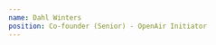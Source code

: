 ```yaml
---
name: Dahl Winters
position: Co-founder (Senior) - OpenAir Initiator
---
```


<!-- Info about the staff member -->
